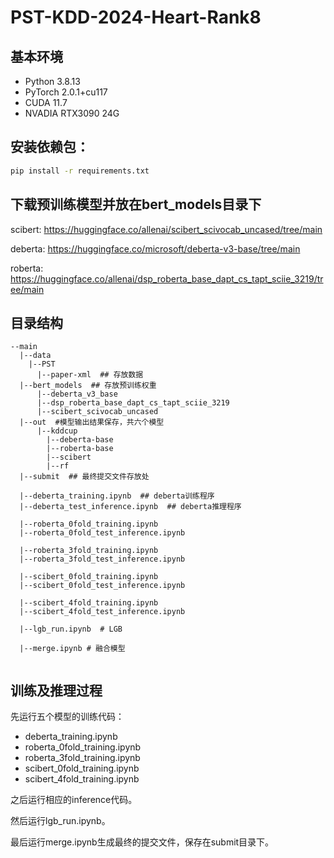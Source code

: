 # PST-KDD-2024-Heart-Rank8

## 基本环境
- Python 3.8.13
- PyTorch 2.0.1+cu117
- CUDA 11.7
- NVADIA RTX3090 24G
## 安装依赖包：
```bash
pip install -r requirements.txt
```

## 下载预训练模型并放在bert_models目录下
scibert: https://huggingface.co/allenai/scibert_scivocab_uncased/tree/main 

deberta: https://huggingface.co/microsoft/deberta-v3-base/tree/main

roberta: https://huggingface.co/allenai/dsp_roberta_base_dapt_cs_tapt_sciie_3219/tree/main

## 目录结构
```
--main
  |--data  
    |--PST
      |--paper-xml  ## 存放数据
  |--bert_models  ## 存放预训练权重
      |--deberta_v3_base
      |--dsp_roberta_base_dapt_cs_tapt_sciie_3219
      |--scibert_scivocab_uncased
  |--out  #模型输出结果保存，共六个模型
      |--kddcup
        |--deberta-base
        |--roberta-base
        |--scibert
        |--rf
  |--submit  ## 最终提交文件存放处

  |--deberta_training.ipynb  ## deberta训练程序
  |--deberta_test_inference.ipynb  ## deberta推理程序

  |--roberta_0fold_training.ipynb
  |--roberta_0fold_test_inference.ipynb

  |--roberta_3fold_training.ipynb
  |--roberta_3fold_test_inference.ipynb

  |--scibert_0fold_training.ipynb
  |--scibert_0fold_test_inference.ipynb

  |--scibert_4fold_training.ipynb
  |--scibert_4fold_test_inference.ipynb

  |--lgb_run.ipynb  # LGB

  |--merge.ipynb # 融合模型


```
## 训练及推理过程
先运行五个模型的训练代码：
 - deberta_training.ipynb
 - roberta_0fold_training.ipynb
 - roberta_3fold_training.ipynb
 - scibert_0fold_training.ipynb
 - scibert_4fold_training.ipynb

之后运行相应的inference代码。

然后运行lgb_run.ipynb。

最后运行merge.ipynb生成最终的提交文件，保存在submit目录下。

